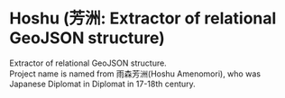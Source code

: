 # Hoshu (芳洲: Extractor of relational GeoJSON structure)
Extractor of relational GeoJSON structure.  
Project name is named from 雨森芳洲(Hoshu Amenomori), who was Japanese Diplomat in Diplomat in 17-18th century.
